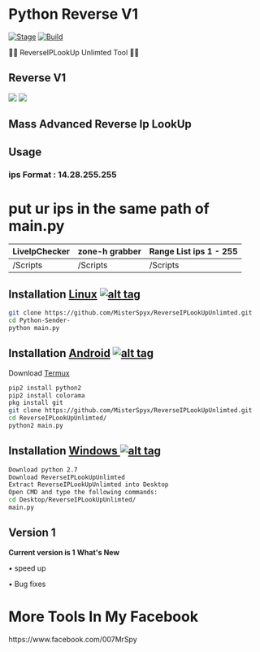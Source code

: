 <h1>Python Reverse V1 </h1>
<p><a href="https://github.com/MisterSpyx/Python-Sender-/"></a>
<a href="https://github.com/MisterSpyx/Python-Sender-/r"><img src="https://img.shields.io/badge/Release-Stable-orange.svg" alt="Stage" data-canonical-src="https://img.shields.io/badge/Release-Stable-orange.svg" style="max-width:100%;"></a>
<a href="https://github.com/MisterSpyx/Python-Sender-/"><img src="https://img.shields.io/badge/Supported%20OS-Linux%2FWindows-brightgreengreen.svg" alt="Build" data-canonical-src="https://img.shields.io/badge/Supported%20OS-Linux%2FWindows-brightgreengreen.svg" style="max-width:100%;"></a></p>
<p> 🐱‍💻 ReverseIPLookUp Unlimted Tool 🐱‍💻  </p>

<h2>Reverse V1</h2>

<img src="https://i.imgur.com/4gbC9bC.png" data-canonical-src="https://i.imgur.com/4zwfniZ.png" style="max-width:100%;">
<img src="https://i.imgur.com/vXggEdd.png" data-canonical-src="https://i.imgur.com/JqyAirM.png" style="max-width:100%;">

<h2>Mass Advanced Reverse Ip LookUp  </h2>
<h2>Usage</h2>
<h3>ips Format : 14.28.255.255</h3>
<h1>put ur ips in the same path of main.py</h1>
<table>
<thead>
<tr>
<th>LiveIpChecker</th>
<th>zone-h grabber</th>
<th>Range List ips 1 - 255</th>
</tr>
</thead>
<tbody>
<tr>
<td>/Scripts</td>
<td>/Scripts</td>
<td>/Scripts</td>
</tr>
</tbody></table>

## Installation [Linux](https://wikipedia.org/wiki/Linux) [![alt tag](http://icons.iconarchive.com/icons/dakirby309/simply-styled/32/OS-Linux-icon.png)](https://fr.wikipedia.org/wiki/Linux)

```bash
git clone https://github.com/MisterSpyx/ReverseIPLookUpUnlimted.git
cd Python-Sender-
python main.py
```

## Installation [Android](https://wikipedia.org/wiki/Android) [![alt tag](https://cdn1.iconfinder.com/data/icons/logotypes/32/android-32.png)](https://fr.wikipedia.org/wiki/Android)

Download [Termux](https://play.google.com/store/apps/details?id=com.termux)

```bash
pip2 install python2
pip2 install colorama
pkg install git
git clone https://github.com/MisterSpyx/ReverseIPLookUpUnlimted.git
cd ReverseIPLookUpUnlimted/
python2 main.py
```

## Installation [Windows ](https://wikipedia.org/wiki/Microsoft_Windows)[![alt tag](http://icons.iconarchive.com/icons/tatice/cristal-intense/32/Windows-icon.png)](https://fr.wikipedia.org/wiki/Microsoft_Windows)
```bash
Download python 2.7
Download ReverseIPLookUpUnlimted
Extract ReverseIPLookUpUnlimted into Desktop
Open CMD and type the following commands:
cd Desktop/ReverseIPLookUpUnlimted/
main.py
```
<h2>Version 1</h2>
<strong>Current version is 1</strong>
<strong>What's New </strong>
<p>• speed up<p>
<p>• Bug fixes<p>
  <h1>More Tools In My Facebook</h1>
https://www.facebook.com/007MrSpy
